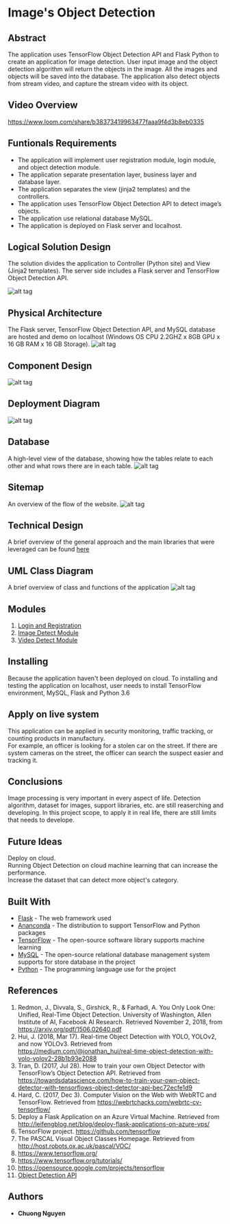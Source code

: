 # Image's Object Detection
## Abstract
The application uses TensorFlow Object Detection API and Flask Python to create an application for image detection. User input image and the object detection algorithm will return the objects in the image. All the images and objects will be saved into the database. The application also detect objects from stream video, and capture the stream video with its object.

## Video Overview
https://www.loom.com/share/b38373419963477faaa9f4d3b8eb0335

## Funtionals Requirements
- The application will implement user registration module, login module, and object detection module. <br/>
- The application separate presentation layer, business layer and database layer. <br/>
- The application separates the view (jinja2 templates) and the controllers. <br/>
- The application uses TensorFlow Object Detection API to detect image’s objects. <br/>
- The application use relational database MySQL. <br/>
- The application is deployed on Flask server and localhost. 


## Logical Solution Design
The solution divides the application to Controller (Python site) and View (Jinja2 templates). The server side includes a Flask server and TensorFlow Object Detection API.

![alt tag](https://github.com/chuongngd/Images-Object-Detection/blob/master/pictures/logical.png)
## Physical Architecture
The Flask server, TensorFlow Object Detection API, and MySQL database are hosted and demo on localhost (Windows OS CPU 2.2GHZ x 8GB GPU x 16 GB RAM x 16 GB Storage). 
![alt tag](https://github.com/chuongngd/Images-Object-Detection/blob/master/pictures/physical.png)

## Component Design
![alt tag](https://github.com/chuongngd/Images-Object-Detection/blob/master/pictures/component.png)

## Deployment Diagram
![alt tag](https://github.com/chuongngd/Images-Object-Detection/blob/master/pictures/deployment.png)

## Database
A high-level view of the database, showing how the tables relate to each other and what rows there are in each table.
![alt tag](https://github.com/chuongngd/Images-Object-Detection/blob/master/pictures/ER.png)

## Sitemap
An overview of the flow of the website.
![alt tag](https://github.com/chuongngd/Images-Object-Detection/blob/master/pictures/sitemap.png)

## Technical Design
A brief overview of the general approach and the main libraries that were leveraged can be found [here](https://github.com/chuongngd/Images-Object-Detection/blob/master/docs/Technical%20Design.md)
## UML Class Diagram
A brief overview of class and functions of the application 
![alt tag](https://github.com/chuongngd/Images-Object-Detection/blob/master/pictures/uml.jpg)
## Modules
1. [Login and Registration](https://github.com/chuongngd/Images-Object-Detection/blob/master/docs/Login%20and%20Registration.md)
2. [Image Detect Module](https://github.com/chuongngd/Images-Object-Detection/blob/master/docs/ImageDetection.md)
3. [Video Detect Module](https://github.com/chuongngd/Images-Object-Detection/blob/master/docs/videodetection.md)

## Installing
Because the application haven't been deployed on cloud. To installing and testing the application on localhost, user needs to install TensorFlow environment, MySQL, Flask and Python 3.6

## Apply on live system

This application can be applied in security monitoring, traffic tracking, or counting products in manufactury. <br/>
For example, an officer is looking for a stolen car on the street. If there are system cameras on the street, the officer
can search the suspect easier and tracking it. 

## Conclusions
Image processing is very important in every aspect of life. Detection algorithm, dataset for images, support libraries, etc. are still reaserching and developing. In this project scope, to apply it in real life, there are still limits that needs to develope. 
## Future Ideas
Deploy on cloud. <br/>
Running Object Detection on cloud machine learning that can increase the performance. <br/>
Increase the dataset that can detect more object's category. <br>
## Built With

* [Flask](http://flask.pocoo.org/) - The web framework used
* [Ananconda](https://www.anaconda.com/distribution/) - The distribution to support TensorFlow and Python packages
* [TensorFlow](https://www.tensorflow.org/) - The open-source software library supports machine learning
* [MySQL](https://www.mysql.com/) - The open-source relational database management system supports for store database in the project
* [Python](https://www.python.org/) - The programming language use for the project

## References

1.	Redmon, J., Divvala, S., Girshick, R., & Farhadi, A. You Only Look One: Unified, Real-Time Object Detection. University of Washington, Allen Institute of AI, Facebook AI Research. Retrieved November 2, 2018, from https://arxiv.org/pdf/1506.02640.pdf <br/>
2.	Hui, J. (2018, Mar 17). Real-time Object Detection with YOLO, YOLOv2, and now YOLOv3. Retrieved from https://medium.com/@jonathan_hui/real-time-object-detection-with-yolo-yolov2-28b1b93e2088 <br/>
3.	Tran, D. (2017, Jul 28). How to train your own Object Detector with TensorFlow’s Object Detection API. Retrieved from https://towardsdatascience.com/how-to-train-your-own-object-detector-with-tensorflows-object-detector-api-bec72ecfe1d9 <br/>
4.	Hard, C. (2017, Dec 3). Computer Vision on the Web with WebRTC and TensorFlow. Retrieved from https://webrtchacks.com/webrtc-cv-tensorflow/ <br/>
5.	Deploy a Flask Application on an Azure Virtual Machine. Retrieved from http://leifengblog.net/blog/deploy-flask-applications-on-azure-vps/ <br/>
6.	TensorFlow project. https://github.com/tensorflow <br/>
7.	The PASCAL Visual Object Classes Homepage. Retrieved from http://host.robots.ox.ac.uk/pascal/VOC/ <br/>
8.	https://www.tensorflow.org/ <br/>
9.	https://www.tensorflow.org/tutorials/ <br/>
10.	https://opensource.google.com/projects/tensorflow <br/>
11. [Object Detection API](https://github.com/tensorflow/models/tree/master/research/object_detection)



## Authors

* **Chuong Nguyen** 


